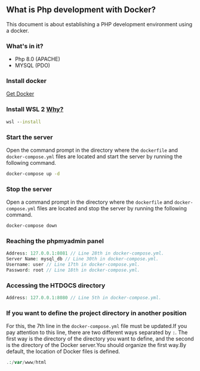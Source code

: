 ## What is Php development with Docker?
This document is about establishing a PHP development environment using a docker.

### What's in it?
+ Php 8.0 (APACHE)
+ MYSQL (PDO)

### Install docker
[Get Docker](https://www.docker.com/)


### Install WSL 2 [Why?](https://learn.microsoft.com/en-us/windows/wsl/)
```cmd
wsl --install
```

### Start the server
Open the command prompt in the directory where the `dockerfile` and `docker-compose.yml` files are located and start the server by running the following command.

```cmd
docker-compose up -d
```

### Stop the server
Open a command prompt in the directory where the `dockerfile` and `docker-compose.yml` files are located and stop the server by running the following command.

```cmd
docker-compose down
```

### Reaching the phpmyadmin panel
```php
Address: 127.0.0.1:8081 // Line 28th in docker-compose.yml.
Server Name: mysql_db // Line 30th in docker-compose.yml.
Username: user // Line 17th in docker-compose.yml.
Password: root // Line 18th in docker-compose.yml.
```

### Accessing the HTDOCS directory
```php
Address: 127.0.0.1:8080 // Line 5th in docker-compose.yml.
```

### If you want to define the project directory in another position
For this, the 7th line in the `docker-compose.yml` file must be updated.If you pay attention to this line, there are two different ways separated by `:`. The first way is the directory of the directory you want to define, and the second is the directory of the Docker server.You should organize the first way.By default, the location of Docker files is defined.
```php
.:/var/www/html
```